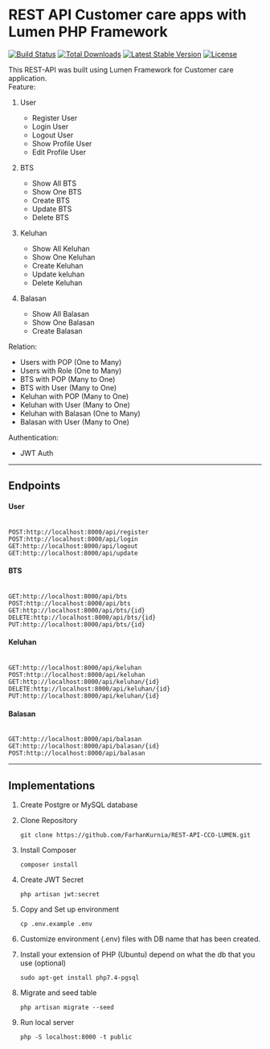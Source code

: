 # REST API Customer care apps with Lumen PHP Framework

[![Build Status](https://travis-ci.org/laravel/lumen-framework.svg)](https://travis-ci.org/laravel/lumen-framework)
[![Total Downloads](https://img.shields.io/packagist/dt/laravel/framework)](https://packagist.org/packages/laravel/lumen-framework)
[![Latest Stable Version](https://img.shields.io/packagist/v/laravel/framework)](https://packagist.org/packages/laravel/lumen-framework)
[![License](https://img.shields.io/packagist/l/laravel/framework)](https://packagist.org/packages/laravel/lumen-framework)

This REST-API was built using Lumen Framework for Customer care application. </br>
Feature:
1. User
    - Register User
    - Login User
    - Logout User
    - Show Profile User
    - Edit Profile User

2. BTS
    - Show All BTS
    - Show One BTS
    - Create BTS
    - Update BTS
    - Delete BTS

3. Keluhan
    - Show All Keluhan
    - Show One Keluhan
    - Create Keluhan
    - Update keluhan
    - Delete Keluhan

4. Balasan
    - Show All Balasan
    - Show One Balasan
    - Create Balasan

Relation:
- Users with POP (One to Many) 
- Users with Role (One to Many)
- BTS with POP (Many to One)
- BTS with User (Many to One)
- Keluhan with POP (Many to One)
- Keluhan with User (Many to One)
- Keluhan with Balasan (One to Many)
- Balasan with User (Many to One)

Authentication:
- JWT Auth


------------------------------------------------------------------------
## Endpoints
#### User
</br>`POST:http://localhost:8000/api/register`
</br>`POST:http://localhost:8000/api/login`
</br>`GET:http://localhost:8000/api/logout`
</br>`GET:http://localhost:8000/api/update`


#### BTS
</br>`GET:http://localhost:8000/api/bts`
</br>`POST:http://localhost:8000/api/bts`
</br>`GET:http://localhost:8000/api/bts/{id}`
</br>`DELETE:http://localhost:8000/api/bts/{id}`
</br>`PUT:http://localhost:8000/api/bts/{id}`

#### Keluhan
</br>`GET:http://localhost:8000/api/keluhan`
</br>`POST:http://localhost:8000/api/keluhan`
</br>`GET:http://localhost:8000/api/keluhan/{id}`
</br>`DELETE:http://localhost:8000/api/keluhan/{id}`
</br>`PUT:http://localhost:8000/api/keluhan/{id}`

#### Balasan
</br>`GET:http://localhost:8000/api/balasan`
</br>`GET:http://localhost:8000/api/balasan/{id}`
</br>`POST:http://localhost:8000/api/balasan`


------------------------------------------------------------------------
## Implementations
1. Create Postgre or MySQL database</br>

2. Clone Repository </br>
    ```
    git clone https://github.com/FarhanKurnia/REST-API-CCO-LUMEN.git
    ```

3. Install Composer </br>
    ```
    composer install
    ```

4. Create JWT Secret </br>
    ```
    php artisan jwt:secret
    ```

5. Copy and Set up environment</br>
    ```
    cp .env.example .env
    ```

6. Customize environment (.env) files with DB name that has been created.</br>

7. Install your extension of PHP (Ubuntu) depend on what the db that you use (optional) </br>
    ```
    sudo apt-get install php7.4-pgsql
    ```

8. Migrate and seed table</br>
    ```
    php artisan migrate --seed
    ```

9. Run local server</br>
    ```
    php -S localhost:8000 -t public
    ```
